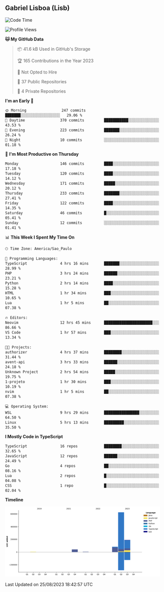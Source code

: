 ## Gabriel Lisboa (Lisb)

<!--START_SECTION:waka-->
![Code Time](http://img.shields.io/badge/Code%20Time-148%20hrs%2036%20mins-blue)

![Profile Views](http://img.shields.io/badge/Profile%20Views-7-blue)

**🐱 My GitHub Data** 

> 📦 41.6 kB Used in GitHub's Storage 
 > 
> 🏆 165 Contributions in the Year 2023
 > 
> 🚫 Not Opted to Hire
 > 
> 📜 37 Public Repositories 
 > 
> 🔑 4 Private Repositories 
 > 
**I'm an Early 🐤** 

```text
🌞 Morning                247 commits         ███████░░░░░░░░░░░░░░░░░░   29.06 % 
🌆 Daytime                370 commits         ███████████░░░░░░░░░░░░░░   43.53 % 
🌃 Evening                223 commits         ███████░░░░░░░░░░░░░░░░░░   26.24 % 
🌙 Night                  10 commits          ░░░░░░░░░░░░░░░░░░░░░░░░░   01.18 % 
```
📅 **I'm Most Productive on Thursday** 

```text
Monday                   146 commits         ████░░░░░░░░░░░░░░░░░░░░░   17.18 % 
Tuesday                  120 commits         ████░░░░░░░░░░░░░░░░░░░░░   14.12 % 
Wednesday                171 commits         █████░░░░░░░░░░░░░░░░░░░░   20.12 % 
Thursday                 233 commits         ███████░░░░░░░░░░░░░░░░░░   27.41 % 
Friday                   122 commits         ████░░░░░░░░░░░░░░░░░░░░░   14.35 % 
Saturday                 46 commits          █░░░░░░░░░░░░░░░░░░░░░░░░   05.41 % 
Sunday                   12 commits          ░░░░░░░░░░░░░░░░░░░░░░░░░   01.41 % 
```


📊 **This Week I Spent My Time On** 

```text
🕑︎ Time Zone: America/Sao_Paulo

💬 Programming Languages: 
TypeScript               4 hrs 16 mins       ███████░░░░░░░░░░░░░░░░░░   28.99 % 
PHP                      3 hrs 24 mins       ██████░░░░░░░░░░░░░░░░░░░   23.21 % 
Python                   2 hrs 14 mins       ████░░░░░░░░░░░░░░░░░░░░░   15.28 % 
HTML                     1 hr 34 mins        ███░░░░░░░░░░░░░░░░░░░░░░   10.65 % 
Lua                      1 hr 5 mins         ██░░░░░░░░░░░░░░░░░░░░░░░   07.38 % 

🔥 Editors: 
Neovim                   12 hrs 45 mins      ██████████████████████░░░   86.66 % 
VS Code                  1 hr 57 mins        ███░░░░░░░░░░░░░░░░░░░░░░   13.34 % 

🐱‍💻 Projects: 
authorizer               4 hrs 37 mins       ████████░░░░░░░░░░░░░░░░░   31.44 % 
avent-api                3 hrs 33 mins       ██████░░░░░░░░░░░░░░░░░░░   24.18 % 
Unknown Project          2 hrs 54 mins       █████░░░░░░░░░░░░░░░░░░░░   19.75 % 
1-projeto                1 hr 30 mins        ███░░░░░░░░░░░░░░░░░░░░░░   10.19 % 
nvim                     1 hr 5 mins         ██░░░░░░░░░░░░░░░░░░░░░░░   07.38 % 

💻 Operating System: 
WSL                      9 hrs 29 mins       ████████████████░░░░░░░░░   64.50 % 
Linux                    5 hrs 13 mins       █████████░░░░░░░░░░░░░░░░   35.50 % 
```

**I Mostly Code in TypeScript** 

```text
TypeScript               16 repos            ████████░░░░░░░░░░░░░░░░░   32.65 % 
JavaScript               12 repos            ██████░░░░░░░░░░░░░░░░░░░   24.49 % 
Go                       4 repos             ██░░░░░░░░░░░░░░░░░░░░░░░   08.16 % 
Lua                      2 repos             █░░░░░░░░░░░░░░░░░░░░░░░░   04.08 % 
CSS                      1 repo              █░░░░░░░░░░░░░░░░░░░░░░░░   02.04 % 
```



**Timeline**

![Lines of Code chart](https://raw.githubusercontent.com/tenlisboa/tenlisboa/main/assets/bar_graph.png)


 Last Updated on 25/08/2023 18:42:57 UTC
<!--END_SECTION:waka-->
